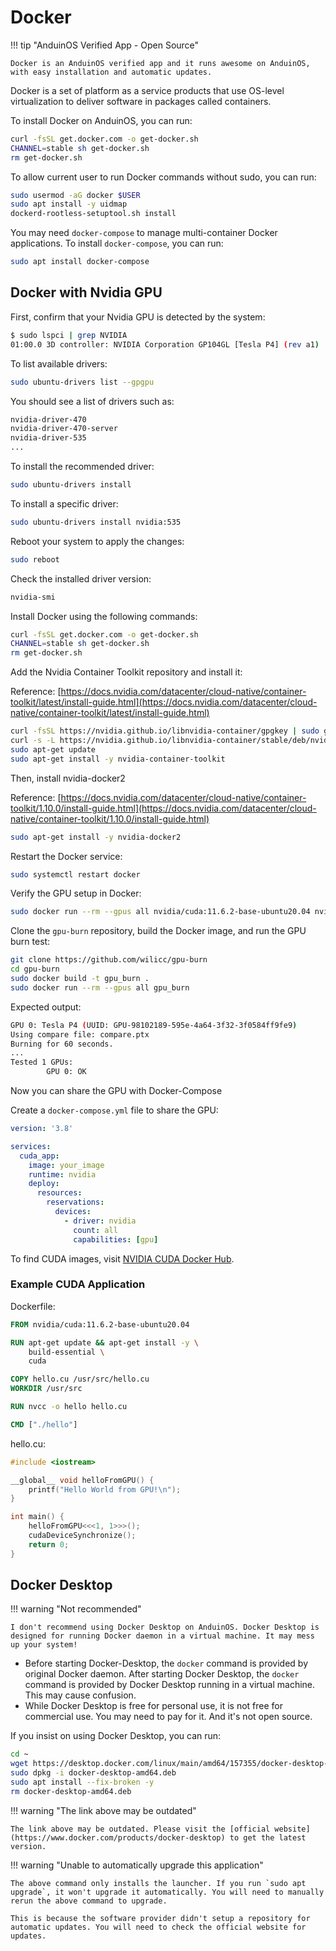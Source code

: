 # Docker

!!! tip "AnduinOS Verified App - Open Source"

    Docker is an AnduinOS verified app and it runs awesome on AnduinOS, with easy installation and automatic updates.

Docker is a set of platform as a service products that use OS-level virtualization to deliver software in packages called containers.

To install Docker on AnduinOS, you can run:

```bash title="Install Docker"
curl -fsSL get.docker.com -o get-docker.sh
CHANNEL=stable sh get-docker.sh
rm get-docker.sh
```

To allow current user to run Docker commands without sudo, you can run:

```bash title="Allow current user to run Docker commands without sudo"
sudo usermod -aG docker $USER
sudo apt install -y uidmap
dockerd-rootless-setuptool.sh install
```

You may need `docker-compose` to manage multi-container Docker applications. To install `docker-compose`, you can run:

```bash
sudo apt install docker-compose
```

## Docker with Nvidia GPU

First, confirm that your Nvidia GPU is detected by the system:

```bash
$ sudo lspci | grep NVIDIA
01:00.0 3D controller: NVIDIA Corporation GP104GL [Tesla P4] (rev a1)
```

To list available drivers:

```bash
sudo ubuntu-drivers list --gpgpu
```

You should see a list of drivers such as:

```bash
nvidia-driver-470
nvidia-driver-470-server
nvidia-driver-535
...
```

To install the recommended driver:

```bash
sudo ubuntu-drivers install
```

To install a specific driver:

```bash
sudo ubuntu-drivers install nvidia:535
```

Reboot your system to apply the changes:

```bash
sudo reboot
```

Check the installed driver version:

```bash
nvidia-smi
```

Install Docker using the following commands:

```bash
curl -fsSL get.docker.com -o get-docker.sh
CHANNEL=stable sh get-docker.sh
rm get-docker.sh
```

Add the Nvidia Container Toolkit repository and install it:

Reference: [https://docs.nvidia.com/datacenter/cloud-native/container-toolkit/latest/install-guide.html](https://docs.nvidia.com/datacenter/cloud-native/container-toolkit/latest/install-guide.html)

```bash
curl -fsSL https://nvidia.github.io/libnvidia-container/gpgkey | sudo gpg --dearmor -o /usr/share/keyrings/nvidia-container-toolkit-keyring.gpg
curl -s -L https://nvidia.github.io/libnvidia-container/stable/deb/nvidia-container-toolkit.list | sed 's#deb https://#deb [signed-by=/usr/share/keyrings/nvidia-container-toolkit-keyring.gpg] https://#g' | sudo tee /etc/apt/sources.list.d/nvidia-container-toolkit.list
sudo apt-get update
sudo apt-get install -y nvidia-container-toolkit
```

Then, install nvidia-docker2

Reference: [https://docs.nvidia.com/datacenter/cloud-native/container-toolkit/1.10.0/install-guide.html](https://docs.nvidia.com/datacenter/cloud-native/container-toolkit/1.10.0/install-guide.html)

```bash
sudo apt-get install -y nvidia-docker2
```

Restart the Docker service:

```bash
sudo systemctl restart docker
```

Verify the GPU setup in Docker:

```bash
sudo docker run --rm --gpus all nvidia/cuda:11.6.2-base-ubuntu20.04 nvidia-smi
```

Clone the `gpu-burn` repository, build the Docker image, and run the GPU burn test:

```bash
git clone https://github.com/wilicc/gpu-burn
cd gpu-burn
sudo docker build -t gpu_burn .
sudo docker run --rm --gpus all gpu_burn
```

Expected output:

```bash
GPU 0: Tesla P4 (UUID: GPU-98102189-595e-4a64-3f32-3f0584ff9fe9)
Using compare file: compare.ptx
Burning for 60 seconds.
...
Tested 1 GPUs:
        GPU 0: OK
```

Now you can share the GPU with Docker-Compose

Create a `docker-compose.yml` file to share the GPU:

```yaml
version: '3.8'

services:
  cuda_app:
    image: your_image
    runtime: nvidia
    deploy:
      resources:
        reservations:
          devices:
            - driver: nvidia
              count: all
              capabilities: [gpu]
```

To find CUDA images, visit [NVIDIA CUDA Docker Hub](https://hub.docker.com/r/nvidia/cuda/tags).

### Example CUDA Application

Dockerfile:

```Dockerfile
FROM nvidia/cuda:11.6.2-base-ubuntu20.04

RUN apt-get update && apt-get install -y \
    build-essential \
    cuda

COPY hello.cu /usr/src/hello.cu
WORKDIR /usr/src

RUN nvcc -o hello hello.cu

CMD ["./hello"]
```

hello.cu:

```cpp
#include <iostream>

__global__ void helloFromGPU() {
    printf("Hello World from GPU!\n");
}

int main() {
    helloFromGPU<<<1, 1>>>();
    cudaDeviceSynchronize();
    return 0;
}
```

## Docker Desktop

!!! warning "Not recommended"

    I don't recommend using Docker Desktop on AnduinOS. Docker Desktop is designed for running Docker daemon in a virtual machine. It may mess up your system!

* Before starting Docker-Desktop, the `docker` command is provided by original Docker daemon. After starting Docker Desktop, the `docker` command is provided by Docker Desktop running in a virtual machine. This may cause confusion.
* While Docker Desktop is free for personal use, it is not free for commercial use. You may need to pay for it. And it's not open source.

If you insist on using Docker Desktop, you can run:

<!-- The link needs to be updated regularly. -->

```bash
cd ~
wget https://desktop.docker.com/linux/main/amd64/157355/docker-desktop-amd64.deb -O docker-desktop-amd64.deb
sudo dpkg -i docker-desktop-amd64.deb
sudo apt install --fix-broken -y
rm docker-desktop-amd64.deb
```

!!! warning "The link above may be outdated"

    The link above may be outdated. Please visit the [official website](https://www.docker.com/products/docker-desktop) to get the latest version.

!!! warning "Unable to automatically upgrade this application"

    The above command only installs the launcher. If you run `sudo apt upgrade`, it won't upgrade it automatically. You will need to manually rerun the above command to upgrade.

    This is because the software provider didn't setup a repository for automatic updates. You will need to check the official website for updates.

